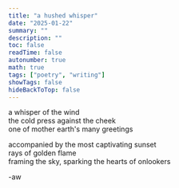 ```yaml
---
title: "a hushed whisper"
date: "2025-01-22"
summary: ""
description: ""
toc: false
readTime: false
autonumber: true
math: true
tags: ["poetry", "writing"]
showTags: false
hideBackToTop: false
---
```


a whisper of the wind  
the cold press against the cheek  
one of mother earth's many greetings  
  
accompanied by the most captivating sunset  
rays of golden flame  
framing the sky, sparking the hearts of onlookers  
  
-aw